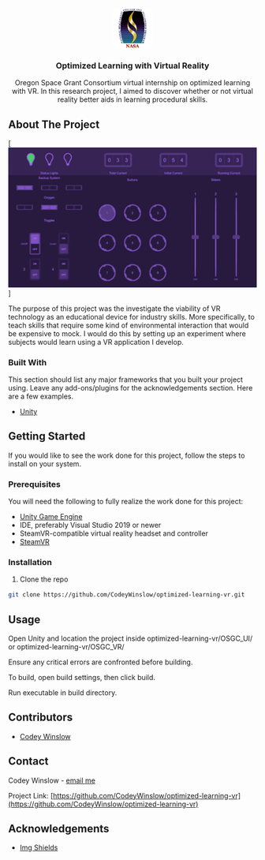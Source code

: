 <!--
*** Thanks for checking out this README Template. If you have a suggestion that would
*** make this better, please fork the repo and create a pull request or simply open
*** an issue with the tag "enhancement".
*** Thanks again! Now go create something AMAZING! :D
-->





<!-- PROJECT SHIELDS -->
<!--
*** I'm using markdown "reference style" links for readability.
*** Reference links are enclosed in brackets [ ] instead of parentheses ( ).
*** See the bottom of this document for the declaration of the reference variables
*** for contributors-url, forks-url, etc. This is an optional, concise syntax you may use.
*** https://www.markdownguide.org/basic-syntax/#reference-style-links
-->
<!--
[![Contributors][contributors-shield]][contributors-url]
[![Forks][forks-shield]][forks-url]
[![Stargazers][stars-shield]][stars-url]
[![Issues][issues-shield]][issues-url]
[![MIT License][license-shield]][license-url]
[![LinkedIn][linkedin-shield]][linkedin-url]
-->


<!-- PROJECT LOGO -->
<br />
<p align="center">
  <a href="https://github.com/CodeyWinslow/optimized-learning-vr">
    <img src="Images/OSGClogo.png" alt="Logo" width="80" height="80">
  </a>

  <h3 align="center">Optimized Learning with Virtual Reality</h3>

  <p align="center">
    Oregon Space Grant Consortium virtual internship on optimized learning with VR. In this research project, I aimed to discover whether or not virtual reality better aids in learning procedural skills.
  </p>
</p>

<!-- ABOUT THE PROJECT -->
## About The Project

[![Product Name Screen Shot][product-screenshot]]

The purpose of this project was the investigate the viability of VR technology as an educational device for industry skills. More specifically, to teach skills that require some kind of environmental interaction that would be expensive to mock. I would do this by setting up an experiment where subjects would learn using a VR application I develop.

### Built With
This section should list any major frameworks that you built your project using. Leave any add-ons/plugins for the acknowledgements section. Here are a few examples.
* [Unity](https://unity.com/)



<!-- GETTING STARTED -->
## Getting Started

If you would like to see the work done for this project, follow the steps to install on your system.

### Prerequisites

You will need the following to fully realize the work done for this project:
* [Unity Game Engine](https://unity.com/)
* IDE, preferably Visual Studio 2019 or newer
* SteamVR-compatible virtual reality headset and controller
* [SteamVR](https://store.steampowered.com/app/250820/SteamVR/)

### Installation

1. Clone the repo
```sh
git clone https://github.com/CodeyWinslow/optimized-learning-vr.git
```


<!-- USAGE EXAMPLES -->
## Usage

Open Unity and location the project inside optimized-learning-vr/OSGC_UI/ or optimized-learning-vr/OSGC_VR/

Ensure any critical errors are confronted before building.

To build, open build settings, then click build.

Run executable in build directory.

<!-- CONTRIBUTING -->
## Contributors

* [Codey Winslow](https://github.com/CodeyWinslow)

<!-- CONTACT -->
## Contact

Codey Winslow - [email me](mailto:codeywinslow@gmail.com)

Project Link: [https://github.com/CodeyWinslow/optimized-learning-vr](https://github.com/CodeyWinslow/optimized-learning-vr)



<!-- ACKNOWLEDGEMENTS -->
## Acknowledgements
* [Img Shields](https://shields.io)

<!-- MARKDOWN LINKS & IMAGES -->
<!-- https://www.markdownguide.org/basic-syntax/#reference-style-links -->
<!--
[contributors-shield]: https://github.com/CodeyWinslow/optimized-learning-vr.svg?style=flat-square
[contributors-url]: https://github.com/CodeyWinslow/optimized-learning-vr/graphs/contributors
[forks-shield]: https://github.com/CodeyWinslow/optimized-learning-vr.svg?style=flat-square
[forks-url]: https://github.com/CodeyWinslow/optimized-learning-vr/network/members
[stars-shield]: https://github.com/CodeyWinslow/optimized-learning-vr.svg?style=flat-square
[stars-url]: https://github.com/CodeyWinslow/optimized-learning-vr/stargazers
[issues-shield]: https://github.com/CodeyWinslow/optimized-learning-vr.svg?style=flat-square
[issues-url]: https://github.com/CodeyWinslow/optimized-learning-vr/issues
[license-shield]: https://github.com/CodeyWinslow/optimized-learning-vr.svg?style=flat-square
[license-url]: https://github.com/othneildrew/Best-README-Template/blob/master/LICENSE.txt
-->
[linkedin-shield]: https://img.shields.io/badge/-LinkedIn-black.svg?style=flat-square&logo=linkedin&colorB=555
[linkedin-url]: https://linkedin.com/in/codeywinslow
[product-screenshot]: Images/UI_Screenshot.png
